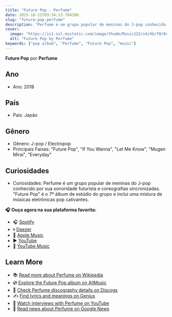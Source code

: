 ```yaml
---
title: "Future Pop - Perfume"
date: 2025-10-21T03:34:13.704106
slug: "future-pop-perfume"
description: "Perfume é um grupo popular de meninas do J-pop conhecido por sua sonoridade futurista e coreografias sincronizadas."
cover:
  image: "https://is1-ssl.mzstatic.com/image/thumb/Music122/v4/4b/f0/0c/4bf00c63-a851-7b6c-56eb-eab155c9c83e/18UMGIM43338.rgb.jpg/500x500bb.jpg"
  alt: "Future Pop by Perfume"
keywords: ["pop album", "Perfume", "Future Pop", "music"]
---
```


**Future Pop** por **Perfume**
## Ano
- Ano: 2018
## País
- País: Japão
## Gênero
- Gênero: J-pop / Electropop
- Principais Faixas: "Future Pop", "If You Wanna", "Let Me Know", "Mugen Mirai", "Everyday"
## Curiosidades
- Curiosidades: Perfume é um grupo popular de meninas do J-pop conhecido por sua sonoridade futurista e coreografias sincronizadas. "Future Pop" é o 7º álbum de estúdio do grupo e inclui uma mistura de músicas eletrônicas pop cativantes.



**🎧 Ouça agora na sua plataforma favorita:**

- 🎧 [Spotify](https://open.spotify.com/search/Future%20Pop%20Perfume)
- 🌀 [Deezer](https://www.deezer.com/search/Future%20Pop%20Perfume)
- 🍎 [Apple Music](https://music.apple.com/search?term=Future%20Pop%20Perfume)
- ▶️ [YouTube](https://www.youtube.com/results?search_query=Future%20Pop%20Perfume)
- 🎵 [YouTube Music](https://music.youtube.com/search?q=Future%20Pop%20Perfume)

## Learn More

- 📚 [Read more about Perfume on Wikipedia](https://en.wikipedia.org/wiki/Perfume)
- 💿 [Explore the Future Pop album on AllMusic](https://www.allmusic.com/search/albums/Future+Pop)
- 📀 [Check Perfume discography details on Discogs](https://www.discogs.com/search/?q=Future+Pop+Perfume&type=all)
- ✍️ [Find lyrics and meanings on Genius](https://genius.com/search?q=Future+Pop%20Perfume)
- 🎤 [Watch interviews with Perfume on YouTube](https://www.youtube.com/results?search_query=Perfume+interview)
- 📰 [Read news about Perfume on Google News](https://news.google.com/search?q=Perfume)
